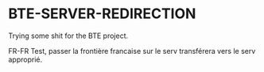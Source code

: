 # BTE-SERVER-REDIRECTION

Trying some shit for the BTE project.

FR-FR
Test, passer la frontière francaise sur le serv transférera vers le serv approprié.
